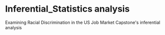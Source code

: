 # Inferential_Statistics analysis
Examining Racial Discrimination in the US Job Market
Capstone's inferential analysis
